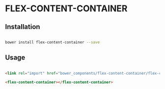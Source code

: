 # FLEX-CONTENT-CONTAINER



## Installation

``` bash

bower install flex-content-container --save

```

## Usage

```html

<link rel="import" href="bower_components/flex-content-container/flex-content-container.html">

<flex-content-container></flex-content-container>
```



